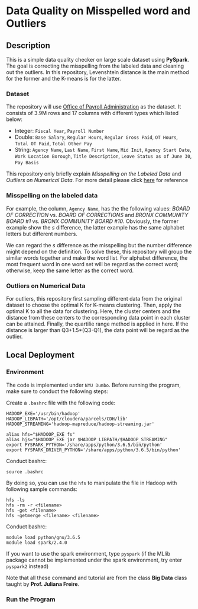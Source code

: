 # Data Quality on Misspelled word and Outliers

## Description

This is a simple data quality checker on large scale dataset using **PySpark**. The goal is correcting the misspelling from the labeled data and cleaning out the outliers. In this repository, Levenshtein distance is the main method for the former and the K-means is for the latter.


### Dataset

The repository will use [Office of Payroll Administration](https://data.cityofnewyork.us/City-Government/Citywide-Payroll-Data-Fiscal-Year-/k397-673e) as the dataset. It consists of 3.9M rows and 17 columns with different types which listed below:
* Integer: `Fiscal Year`, `Payroll Number`
* Double: `Base Salary`, `Regular Hours`, `Regular Gross Paid`, `OT Hours`, `Total OT Paid`, `Total Other Pay`
* String: `Agency Name`, `Last Name`, `First Name`, `Mid Init`, `Agency Start Date`, `Work Location Borough`, `Title Description`, `Leave Status as of June 30`, `Pay Basis`

This repository only briefly explain *Misspelling on the Labeled Data* and *Outliers on Numerical Data*. For more detail please click [here](https://github.com/samsh19/data-quality/blob/main/docs/DataQualityAssessment.pdf/) for reference

### Misspelling on the labeled data
For example, the column, `Agency Name`, has the the following values: *BOARD OF CORRECTION* vs. *BOARD OF CORRECTIONS* and *BRONX COMMUNITY BOARD #1* vs. *BRONX COMMUNITY BOARD #10*. Obviously, the former example show the *s* difference, the latter example has the same alphabet letters but different numbers.

We can regard the *s* difference as the misspelling but the number difference might depend on the definition. To solve these, this repository will group the similar words together and make the word list. For alphabet difference, the most frequent word in one word set will be regard as the correct word; otherwise, keep the same letter as the correct word.

### Outliers on Numerical Data
For outliers, this repository first sampling different data from the original dataset to choose the optimal K for K-means clustering. Then, apply the optimal K to all the data for clustering. Here, the cluster centers and the distance from these centers to the corresponding data point in each cluster can be attained. Finally, the quartilie range method is applied in here. If the distance is larger than Q3+1.5\*(Q3-Q1), the data point will be regard as the outlier.

## Local Deployment

### Environment
The code is implemented under `NYU Dumbo`. Before running the program, make sure to conduct the following steps:

Create a `.bashrc` file with the following code:

	HADOOP_EXE='/usr/bin/hadoop'
	HADOOP_LIBPATH='/opt/cloudera/parcels/CDH/lib'
	HADOOP_STREAMING='hadoop-mapreduce/hadoop-streaming.jar'
	
	alias hfs="$HADOOP_EXE fs"
	alias hjs="$HADOOP_EXE jar $HADOOP_LIBPATH/$HADOOP_STREAMING"
	export PYSPARK_PYTHON='/share/apps/python/3.6.5/bin/python'
	export PYSPARK_DRIVER_PYTHON='/share/apps/python/3.6.5/bin/python'

Conduct bashrc:
	
	source .bashrc

By doing so, you can use the `hfs` to manipulate the file in Hadoop with following sample commands:
	
	hfs -ls
	hfs -rm -r <filename>
	hfs -get <filename>
	hfs -getmerge <filename> <filename>

Conduct bashrc:

	module load python/gnu/3.6.5
	module load spark/2.4.0

If you want to use the spark environment, type `pyspark` (if the MLlib package cannot be implemented under the spark environment, try enter `pyspark2` instead)

Note that all these command and tutorial are from the class **Big Data** class taught by **Prof. Juliana Freire**.

### Run the Program